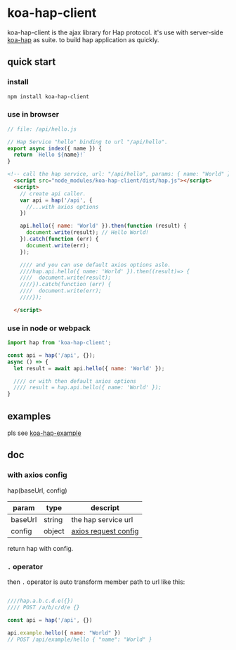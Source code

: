 # koa-hap-client

koa-hap-client is the ajax library for Hap protocol.
it's use with server-side [koa-hap](http://github.com/jovercao/koa-hap) as suite.
to build hap application as quickly.

## quick start

### install

```bash
npm install koa-hap-client

```

### use in browser

```js
// file: /api/hello.js

// Hap Service "hello" binding to url "/api/hello".
export async index({ name }) {
  return `Hello ${name}!`
}

```

```html
<!-- call the hap service, url: "/api/hello", params: { name: "World" }. -->
  <script src="node_modules/koa-hap-client/dist/hap.js"></script>
  <script>
    // create api caller.
    var api = hap('/api', {
      //...with axios options
    })

    api.hello({ name: 'World' }).then(function (result) {
      document.write(result); // Hello World!
    }).catch(function (err) {
      document.write(err);
    });

    //// and you can use default axios options aslo.
    ////hap.api.hello({ name: 'World' }).then((result)=> {
    ////  document.write(result);
    ////}).catch(function (err) {
    ////  document.write(err);
    ////});

  </script>
```

### use in node or webpack

```js
import hap from 'koa-hap-client';

const api = hap('/api', {});
async () => {
  let result = await api.hello({ name: 'World' });

  //// or with then default axios options
  //// result = hap.api.hello({ name: 'World' });
}
```

## examples
pls see [koa-hap-example](http://github.com/jovercao/koa-hap-example)


## doc

### with axios config

hap(baseUrl, config)

| param  | type| descript  |
|---|---|---|
| baseUrl  | string  | the hap service url |
| config | object | [axios request config](http://github.com/axios/axios#request-config) |

return hap with config.

### `.` operator

then `.` operator is auto transform member path to url like this:
```js

////hap.a.b.c.d.e({})
//// POST /a/b/c/d/e {}

const api = hap('/api', {})

api.example.hello({ name: "World" })
// POST /api/example/hello { "name": "World" }

```
